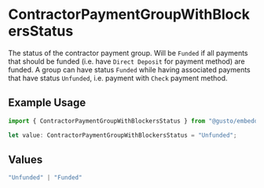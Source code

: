 # ContractorPaymentGroupWithBlockersStatus

The status of the contractor payment group.  Will be `Funded` if all payments that should be funded (i.e. have `Direct Deposit` for payment method) are funded.  A group can have status `Funded` while having associated payments that have status `Unfunded`, i.e. payment with `Check` payment method.

## Example Usage

```typescript
import { ContractorPaymentGroupWithBlockersStatus } from "@gusto/embedded-api/models/components/contractorpaymentgroupwithblockers.js";

let value: ContractorPaymentGroupWithBlockersStatus = "Unfunded";
```

## Values

```typescript
"Unfunded" | "Funded"
```